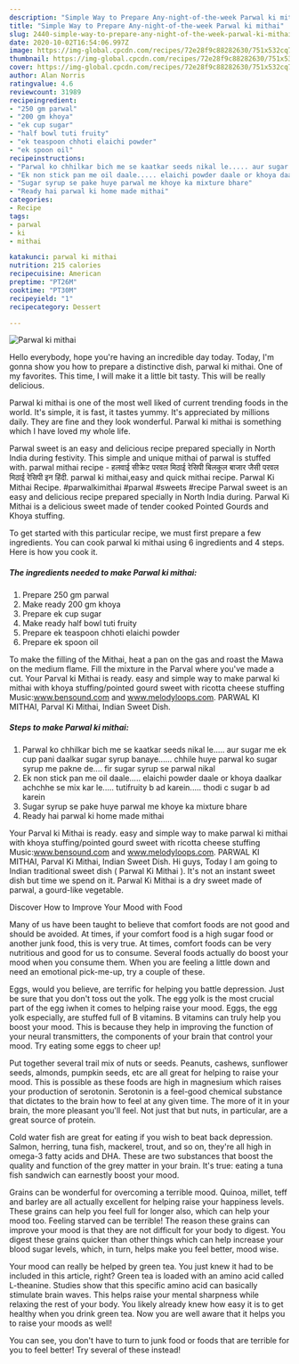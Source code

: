 ```yaml
---
description: "Simple Way to Prepare Any-night-of-the-week Parwal ki mithai"
title: "Simple Way to Prepare Any-night-of-the-week Parwal ki mithai"
slug: 2440-simple-way-to-prepare-any-night-of-the-week-parwal-ki-mithai
date: 2020-10-02T16:54:06.997Z
image: https://img-global.cpcdn.com/recipes/72e28f9c88282630/751x532cq70/parwal-ki-mithai-recipe-main-photo.jpg
thumbnail: https://img-global.cpcdn.com/recipes/72e28f9c88282630/751x532cq70/parwal-ki-mithai-recipe-main-photo.jpg
cover: https://img-global.cpcdn.com/recipes/72e28f9c88282630/751x532cq70/parwal-ki-mithai-recipe-main-photo.jpg
author: Alan Norris
ratingvalue: 4.6
reviewcount: 31989
recipeingredient:
- "250 gm parwal"
- "200 gm khoya"
- "ek cup sugar"
- "half bowl tuti fruity"
- "ek teaspoon chhoti elaichi powder"
- "ek spoon oil"
recipeinstructions:
- "Parwal ko chhilkar bich me se kaatkar seeds nikal le..... aur sugar me ek cup pani daalkar sugar syrup banaye...... chhile huye parwal ko sugar syrup me pakne de.... fir sugar syrup se parwal nikal"
- "Ek non stick pan me oil daale..... elaichi powder daale or khoya daalkar achchhe se mix kar le..... tutifruity b ad karein..... thodi c sugar b ad karein"
- "Sugar syrup se pake huye parwal me khoye ka mixture bhare"
- "Ready hai parwal ki home made mithai"
categories:
- Recipe
tags:
- parwal
- ki
- mithai

katakunci: parwal ki mithai 
nutrition: 215 calories
recipecuisine: American
preptime: "PT26M"
cooktime: "PT30M"
recipeyield: "1"
recipecategory: Dessert

---
```



![Parwal ki mithai](https://img-global.cpcdn.com/recipes/72e28f9c88282630/751x532cq70/parwal-ki-mithai-recipe-main-photo.jpg)

Hello everybody, hope you're having an incredible day today. Today, I'm gonna show you how to prepare a distinctive dish, parwal ki mithai. One of my favorites. This time, I will make it a little bit tasty. This will be really delicious.

Parwal ki mithai is one of the most well liked of current trending foods in the world. It's simple, it is fast, it tastes yummy. It's appreciated by millions daily. They are fine and they look wonderful. Parwal ki mithai is something which I have loved my whole life.

Parwal sweet is an easy and delicious recipe prepared specially in North India during festivity. This simple and unique mithai of parwal is stuffed with. parwal mithai recipe - हलवाई सीक्रेट परवल मिठाई रेसिपी बिलकुल बाजार जैसी परवल मिठाई रेसिपी इन हिंदी. parwal ki mithai,easy and quick mithai recipe. Parwal Ki Mithai Recipe. #parwalkimithai #parwal #sweets #recipe Parwal sweet is an easy and delicious recipe prepared specially in North India during. Parwal Ki Mithai is a delicious sweet made of tender cooked Pointed Gourds and Khoya stuffing.


To get started with this particular recipe, we must first prepare a few ingredients. You can cook parwal ki mithai using 6 ingredients and 4 steps. Here is how you cook it.

<!--inarticleads1-->

##### The ingredients needed to make Parwal ki mithai:

1. Prepare 250 gm parwal
1. Make ready 200 gm khoya
1. Prepare ek cup sugar
1. Make ready half bowl tuti fruity
1. Prepare ek teaspoon chhoti elaichi powder
1. Prepare ek spoon oil


To make the filling of the Mithai, heat a pan on the gas and roast the Mawa on the medium flame. Fill the mixture in the Parval where you&#39;ve made a cut. Your Parval ki Mithai is ready. easy and simple way to make parwal ki mithai with khoya stuffing/pointed gourd sweet with ricotta cheese stuffing Music:www.bensound.com and www.melodyloops.com. PARWAL KI MITHAI, Parval Ki Mithai, Indian Sweet Dish. 

<!--inarticleads2-->

##### Steps to make Parwal ki mithai:

1. Parwal ko chhilkar bich me se kaatkar seeds nikal le..... aur sugar me ek cup pani daalkar sugar syrup banaye...... chhile huye parwal ko sugar syrup me pakne de.... fir sugar syrup se parwal nikal
1. Ek non stick pan me oil daale..... elaichi powder daale or khoya daalkar achchhe se mix kar le..... tutifruity b ad karein..... thodi c sugar b ad karein
1. Sugar syrup se pake huye parwal me khoye ka mixture bhare
1. Ready hai parwal ki home made mithai


Your Parval ki Mithai is ready. easy and simple way to make parwal ki mithai with khoya stuffing/pointed gourd sweet with ricotta cheese stuffing Music:www.bensound.com and www.melodyloops.com. PARWAL KI MITHAI, Parval Ki Mithai, Indian Sweet Dish. Hi guys, Today I am going to Indian traditional sweet dish ( Parwal Ki Mithai ). It&#39;s not an instant sweet dish but time we spend on it. Parwal Ki Mithai is a dry sweet made of parwal, a gourd-like vegetable. 

Discover How to Improve Your Mood with Food


Many of us have been taught to believe that comfort foods are not good and should be avoided. At times, if your comfort food is a high sugar food or another junk food, this is very true. At times, comfort foods can be very nutritious and good for us to consume. Several foods actually do boost your mood when you consume them. When you are feeling a little down and need an emotional pick-me-up, try a couple of these.

Eggs, would you believe, are terrific for helping you battle depression. Just be sure that you don't toss out the yolk. The egg yolk is the most crucial part of the egg iwhen it comes to helping raise your mood. Eggs, the egg yolk especially, are stuffed full of B vitamins. B vitamins can truly help you boost your mood. This is because they help in improving the function of your neural transmitters, the components of your brain that control your mood. Try eating some eggs to cheer up!

Put together several trail mix of nuts or seeds. Peanuts, cashews, sunflower seeds, almonds, pumpkin seeds, etc are all great for helping to raise your mood. This is possible as these foods are high in magnesium which raises your production of serotonin. Serotonin is a feel-good chemical substance that dictates to the brain how to feel at any given time. The more of it in your brain, the more pleasant you'll feel. Not just that but nuts, in particular, are a great source of protein.

Cold water fish are great for eating if you wish to beat back depression. Salmon, herring, tuna fish, mackerel, trout, and so on, they're all high in omega-3 fatty acids and DHA. These are two substances that boost the quality and function of the grey matter in your brain. It's true: eating a tuna fish sandwich can earnestly boost your mood. 

Grains can be wonderful for overcoming a terrible mood. Quinoa, millet, teff and barley are all actually excellent for helping raise your happiness levels. These grains can help you feel full for longer also, which can help your mood too. Feeling starved can be terrible! The reason these grains can improve your mood is that they are not difficult for your body to digest. You digest these grains quicker than other things which can help increase your blood sugar levels, which, in turn, helps make you feel better, mood wise.

Your mood can really be helped by green tea. You just knew it had to be included in this article, right? Green tea is loaded with an amino acid called L-theanine. Studies show that this specific amino acid can basically stimulate brain waves. This helps raise your mental sharpness while relaxing the rest of your body. You likely already knew how easy it is to get healthy when you drink green tea. Now you are well aware that it helps you to raise your moods as well!

You can see, you don't have to turn to junk food or foods that are terrible for you to feel better! Try several of these instead!

